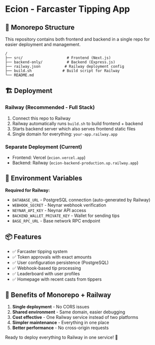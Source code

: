 # Ecion - Farcaster Tipping App

## 🚀 **Monorepo Structure**

This repository contains both frontend and backend in a single repo for easier deployment and management.

```
/
├── src/                    # Frontend (Next.js)
├── backend-only/           # Backend (Express.js)
├── railway.json           # Railway deployment config
├── build.sh              # Build script for Railway
└── README.md
```

## 🏗️ **Deployment**

### **Railway (Recommended - Full Stack)**
1. Connect this repo to Railway
2. Railway automatically runs `build.sh` to build frontend + backend
3. Starts backend server which also serves frontend static files
4. Single domain for everything: `your-app.railway.app`

### **Separate Deployment (Current)**
- Frontend: Vercel (`ecion.vercel.app`)
- Backend: Railway (`ecion-backend-production.up.railway.app`)

## 🔧 **Environment Variables**

**Required for Railway:**
- `DATABASE_URL` - PostgreSQL connection (auto-generated by Railway)
- `WEBHOOK_SECRET` - Neynar webhook verification
- `NEYNAR_API_KEY` - Neynar API access
- `BACKEND_WALLET_PRIVATE_KEY` - Wallet for sending tips
- `BASE_RPC_URL` - Base network RPC endpoint

## 📦 **Features**

- ✅ Farcaster tipping system
- ✅ Token approvals with exact amounts
- ✅ User configuration persistence (PostgreSQL)
- ✅ Webhook-based tip processing
- ✅ Leaderboard with user profiles
- ✅ Homepage with recent casts from tippers

## 🎯 **Benefits of Monorepo + Railway**

1. **Single deployment** - No CORS issues
2. **Shared environment** - Same domain, easier debugging  
3. **Cost effective** - One Railway service instead of two platforms
4. **Simpler maintenance** - Everything in one place
5. **Better performance** - No cross-origin requests

Ready to deploy everything to Railway in one service! 🚀